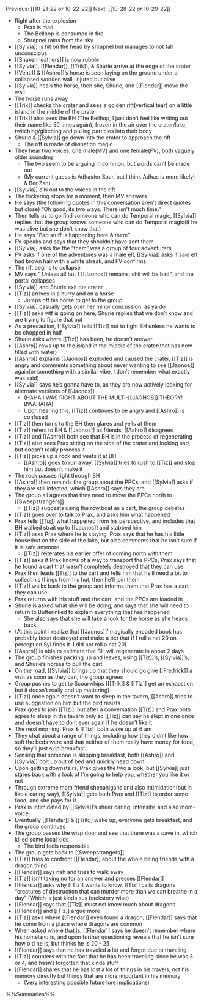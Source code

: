 Previous: [[10-21-22 or 10-22-22]]
Next: [[10-28-22 or 10-29-22]]

- Right after the explosion
	- Prax is mad
	- The Bellhop is consumed in fire
	- Shrapnel rains from the sky
- [[Sylvia]] is hit on the head by shrapnel but manages to not fall unconscious
- [[Shakenheathers]] is now rubble
- [[Sylvia]], [[Flendar]], [[Trik]], & Shurie arrive at the edge of the crater
- [[Venti]] & [[Ashro]]’s horse is seen laying on the ground under a collapsed wooden wall, injured but alive
- [[Sylvia]] heals the horse, then she, Shurie, and [[Flendar]] move the wall
- The horse runs away
- [[Trik]] checks the crater and sees a golden rift(vertical tear) on a little island in the middle of the crater
- [[Trik]] also sees the BH (The Bellhop, I just don’t feel like writing out their name like 50 times again), frozen in the air over the crater/lake, twitching/glitching and pulling particles into their body
- Shurie & [[Sylvia]] go down into the crater to approach the rift
	- The rift is made of divination magic
- They hear two voices, one male(MV) and one female(FV), both vaguely older sounding
	- The two seem to be arguing in common, but words can’t be made out
	- (My current guess is Adhas(or Soar, but I think Adhas is more likely) & Ber Zan)
- [[Sylvia]] clls out to the voices in the rift
- The bickering stops for a moment, then MV answers
- He says (the following quotes in this conversation aren’t direct quotes but close) “Oh good, its two ways. There isn’t much time.”
- Then tells us to go find someone who can do Temporal magic, [[Sylvia]] replies that the group knows someone who can do Temporal magic(if he was alive but she don’t know that)
- He says “Bad stuff is happening here & there”
- FV speaks and says that they shouldn’t have sent them
- [[Sylvia]] asks the the “them” was a group of four adventurers
- FV asks if one of the adventures was a male elf, [[Sylvia]] asks if said elf had brown hair with a white streak, and FV confirms
- The rift begins to collapse
- MV says “ Unless all but 1 [[Jaonos]] remains, shit will be bad”, and the portal collapses
- [[Sylvia]] and Shurie exit the crater
- [[Tiz]] arrives in a hurry and on a horse
	- Jumps off his horse to get to the group
- [[Sylvia]] casually gets over her minor concussion, as ya do
- [[Tiz]] asks wtf is going on here, Shurie replies that we don’t know and are trying to figure that out
- As a precaution, [[Sylvia]] tells [[Tiz]] not to fight BH unless he wants to be chopped in half
- Shurie asks where [[Tiz]] has been, he doesn’t answer
- [[Ashro]] rows up to the island in the middle of the crater(that has now filled with water)
- [[Ashro]] explains [[Jaonos]] exploded and caused the crater, [[Tiz]] is angry and comments something about never wanting to see [[Jaonos]] again(or something with a similar vibe, I don’t remember what exactly was said)
- [[Sylvia]] says he’s gonna have to, as they are now actively looking for alternate versions of [[Jaonos]]
	- (HAHA I WAS RIGHT ABOUT THE MULTI-[[JAONOS]] THEORY! BWAHAHA)
	- Upon hearing this, [[Tiz]] continues to be angry and [[Ashro]] is confused
- [[Tiz]] then turns to the BH then glares and yells at them
- [[Tiz]] refers to BH & [[Jaonos]] as friends, [[Ashro]] disagrees
- [[Tiz]] and [[Ashro]] both see that BH is in the process of regenerating
- [[Tiz]] also sees Prax sitting on the side of the crater and looking sad, but doesn’t really process it
- [[Tiz]] picks up a rock and yeets it at BH
	- [[Ashro]] goes to run away, [[Sylvia]] tries to rush to [[Tiz]] and stop him but doesn’t make it
- The rock passes right through BH
- [[Ashro]] then reminds the group about the PPCs, and [[Sylvia]] asks if they are still infected, which [[Ashro]] says they are
- The group all agrees that they need to move the PPCs north to [[Sweepstrangers]]
	- [[Tiz]] suggests using the row boat as a cart, the group debates
- [[Tiz]] goes over to talk to Prax, and asks him what happened
- Prax tells [[Tiz]] what happened from his perspective, and includes that BH walked strait up to [[Jaonos]] and stabbed him
- [[Tiz]] asks Prax where he is staying, Prax says that he has his little house/hut on the side of the lake, but also comments that he isn’t sure if it is safe anymore
	- [[Tiz]] reiterates his earlier offer of coming north with them
- [[Tiz]] asks if Prax knows of a way to transport the PPCs, Prax says that he found a cart that wasn’t completely destroyed that they can use
- Prax then leads [[Tiz]] to the cart and tells him that he’ll need a bit to collect his things from his hut, then he’ll join them
- [[Tiz]] walks back to the group and informs them that Prax has a cart they can use
- Prax returns with his stuff and the cart, and the PPCs are loaded in
- Shurie is asked what she will be doing, and says that she will need to return to Butterinked to explain everything that has happened
	- She also says that she will take a look for the horse as she heads back
- (At this point I realize that [[Jaonos]]’ magically encoded book has probably been destroyed and make a bet that if I roll a nat 20 on perception Syl finds it. I did not roll a nat 20)
- [[Ashro]] is able to estimate that BH will regenerate in about 2 days
- The group finishes packing up and leaves, using [[Tiz]]’s, [[Sylvia]]’s, and Shurie’s horses to pull the cart
- On the road, [[Sylvia]] brings up that they should go give [[Fredrick]] a visit as soon as they can, the group agrees
- Group pushes to get to Scourwhips ([[Trik]] & [[Tiz]] get an exhaustion but it doesn’t really end up mattering)
- [[Tiz]] once again doesn’t want to sleep in the tavern, [[Ashro]] tries to use suggestion on him but the bird resists
- Prax goes to join [[Tiz]], but after a conversation [[Tiz]] and Prax both agree to sleep in the tavern only so [[Tiz]] can say he slept in one once and doesn’t have to do it ever again if he doesn’t like it
- The next morning, Prax & [[Tiz]] both wake up at 6 am
- They chat about a range of things, including how they didn’t like how soft the beds were and that neither of them really have money for food, so they’ll just skip breakfast
- Sensing that someone is skipping breakfast, both [[Ashro]] and [[Sylvia]] bolt up out of bed and quickly head down
- Upon getting downstairs, Prax gives the two a look, but [[Sylvia]] just stares back with a look of I’m going to help you, whether you like it or not
- Through extreme mom friend shenanigans and also intimidation(but in like a caring way), [[Sylvia]] gets both Prax and [[Tiz]] to order some food, and she pays for it
- Prax is intimidated by [[Sylvia]]’s sheer caring, intensity, and also mom-voice
- Eventually [[Flendar]] & [[Trik]] wake up, everyone gets breakfast, and the group continues
- The group passes the wisp door and see that there was a cave in, which killed some local kids
	- The bird feels responsible
- The group gets back to [[Sweepstrangers]]
- [[Tiz]] tries to confront [[Flendar]] about the whole being friends with a dragon thing
- [[Flendar]] says nah and tries to walk away
- [[Tiz]] isn’t taking no for an answer and presses [[Flendar]]
- [[Flendar]] asks why [[Tiz]] wants to know, [[Tiz]] calls dragons “creatures of destruction that can murder more than we can breathe in a day” (Which is just kinda sus backstory wise)
- [[Flendar]] says that [[Tiz]] must not know much about dragons
- [[Flendar]] and [[Tiz]] argue more
- [[Tiz]] asks where [[Flendar]] even found a dragon, [[Flendar]] says that he come from a place where dragons are common
- When asked where that is, [[Flendar]] says he doesn’t remember where his homeland is, and upon further questioning reveals that he isn’t sure how old he is, but thinks he is 20 - 25
- [[Flendar]] says that he has traveled a lot and forgot due to traveling
- [[Tiz]] counters with the fact that he has been traveling since he was 3 or 4, and hasn’t forgotten that kinda stuff
- [[Flendar]] shares that he has lost a lot of things in his travels, not his memory directly but things that are more important in his memory
	- (Very interesting possible future lore implications)

%%Summaries%%